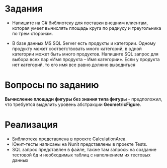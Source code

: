 # Задания
- Напишите на C# библиотеку для поставки внешним клиентам, которая умеет вычислять площадь круга по радиусу и треугольника по трем сторонам. 

- В базе данных MS SQL Server есть продукты и категории. Одному продукту может соответствовать много категорий, в одной категории может быть много продуктов.
Напишите SQL запрос для выбора всех пар «Имя продукта – Имя категории». Если у продукта нет категорий, то его имя все равно должно выводиться

# Вопросы по заданию
**Вычисление площади фигуры без знания типа фигуры** - предположил, что требуется выделить уровень абстракции **GeometricFigure**.

# Реализация

- Библиотека представлена в проекте CalculationArea.
- Юнит-тесты написаны на Nunit представлены в проекте Tests.
- SQL запрос представлен в файле, также там запросы на создание тестовой бд и необходимых таблиц с наполнением их тестовых данных

